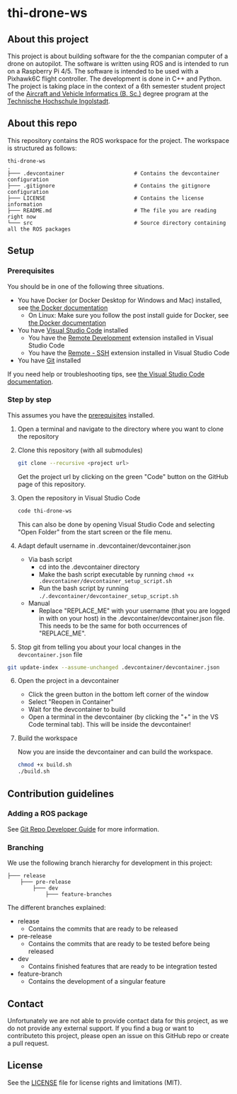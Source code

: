 # thi-drone-ws

## About this project

This project is about building software for the the companian computer of a drone on autopilot. The software is written using ROS and is intended to run on a Raspberry Pi 4/5. The software is intended to be used with a Pixhawk6C flight controller. The development is done in C++ and Python. The project is taking place in the context of a 6th semester student project of the [Aircraft and Vehicle Informatics (B. Sc.)](https://www.thi.de/en/computer-science/degree-programmes/aircraft-and-vehicle-informatics-bsc/) degree program at the [Technische Hochschule Ingolstadt](hhttps://www.thi.de/en/).

## About this repo

This repository contains the ROS workspace for the project. The workspace is structured as follows:

``` text
thi-drone-ws
.
├─── .devcontainer                      # Contains the devcontainer configuration
├─── .gitignore                         # Contains the gitignore configuration
├─── LICENSE                            # Contains the license information
├─── README.md                          # The file you are reading right now
└─── src                                # Source directory containing all the ROS packages
```

## Setup

### Prerequisites

You should be in one of the following three situations.

- You have Docker (or Docker Desktop for Windows and Mac) installed, see [the Docker documentation](https://docs.docker.com/get-docker/)
  - On Linux: Make sure you follow the post install guide for Docker, see [the Docker documentation](https://docs.docker.com/engine/install/linux-postinstall/)
- You have [Visual Studio Code](https://code.visualstudio.com/) installed
  - You have the [Remote Development](https://marketplace.visualstudio.com/items?itemName=ms-vscode-remote.vscode-remote-extensionpack) extension installed in Visual Studio Code
  - You have the [Remote - SSH](https://marketplace.visualstudio.com/items?itemName=ms-vscode-remote.remote-ssh) extension installed in Visual Studio Code
- You have [Git](https://git-scm.com/) installed

If you need help or troubleshooting tips, see [the Visual Studio Code documentation](https://code.visualstudio.com/docs/devcontainers/containers).

### Step by step

This assumes you have the [prerequisites](#prerequisites) installed.

1) Open a terminal and navigate to the directory where you want to clone the repository

2) Clone this repository (with all submodules)

    ``` bash
    git clone --recursive <project url>
    ```

    Get the project url by clicking on the green "Code" button on the GitHub page of this repository.

3) Open the repository in Visual Studio Code

    ``` bash
    code thi-drone-ws
    ```

    This can also be done by opening Visual Studio Code and selecting "Open Folder" from the start screen or the file menu.

4) Adapt default username in .devcontainer/devcontainer.json

    - Via bash script
      - cd into the .devcontainer directory
      - Make the bash script executable by running `chmod +x .devcontainer/devcontainer_setup_script.sh`
      - Run the bash script by running `./.devcontainer/devcontainer_setup_script.sh`
    - Manual
      - Replace "REPLACE_ME" with your username (that you are logged in with on your host) in the .devcontainer/devcontainer.json file. This needs to be the same for both occurrences of "REPLACE_ME".

5) Stop git from telling you about your local changes in the `devcontainer.json` file

  ```bash
  git update-index --assume-unchanged .devcontainer/devcontainer.json
  ```

6) Open the project in a devcontainer

    - Click the green button in the bottom left corner of the window
    - Select "Reopen in Container"
    - Wait for the devcontainer to build
    - Open a terminal in the devcontainer (by clicking the "+" in the VS Code terminal tab). This will be inside the devcontainer!

7) Build the workspace

    Now you are inside the devcontainer and can build the workspace.

    ``` bash
    chmod +x build.sh
    ./build.sh
    ```

## Contribution guidelines

### Adding a ROS package
See [Git Repo Developer Guide](https://docs.google.com/document/d/17nq2SS2DX0lrlWp5FjLQez1mpn0i5w_5APbjAiUk3j0/edit?usp=drive_link) for more information.

### Branching

We use the following branch hierarchy for development in this project:

``` text
├─── release                              
    ├─── pre-release                    
        ├─── dev                        
            ├─── feature-branches       
```

The different branches explained:

- release
  - Contains the commits that are ready to be released
- pre-release
  - Contains the commits that are ready to be tested before being released
- dev
  - Contains finished features that are ready to be integration tested
- feature-branch
  - Contains the development of a singular feature

## Contact

Unfortunately we are not able to provide contact data for this project, as we do not provide any external support. If you find a bug or want to contributeto this project, please open an issue on this GitHub repo or create a pull request.

## License

See the [LICENSE](LICENSE) file for license rights and limitations (MIT).
